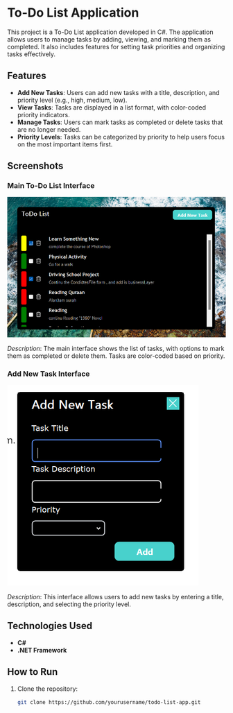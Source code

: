 # To-Do List Application

This project is a To-Do List application developed in C#. The application allows users to manage tasks by adding, viewing, and marking them as completed. It also includes features for setting task priorities and organizing tasks effectively.

## Features

- **Add New Tasks**: Users can add new tasks with a title, description, and priority level (e.g., high, medium, low).
- **View Tasks**: Tasks are displayed in a list format, with color-coded priority indicators.
- **Manage Tasks**: Users can mark tasks as completed or delete tasks that are no longer needed.
- **Priority Levels**: Tasks can be categorized by priority to help users focus on the most important items first.

## Screenshots

### Main To-Do List Interface

![To-Do List Interface](./Images/MainInterface.png)

*Description*: The main interface shows the list of tasks, with options to mark them as completed or delete them. Tasks are color-coded based on priority.

### Add New Task Interface

![Add New Task Interface](./Images/AddNewTaskInterface.png)

*Description*: This interface allows users to add new tasks by entering a title, description, and selecting the priority level.

## Technologies Used

- **C#**
- **.NET Framework**
  
## How to Run

1. Clone the repository:
   ```bash
   git clone https://github.com/yourusername/todo-list-app.git
